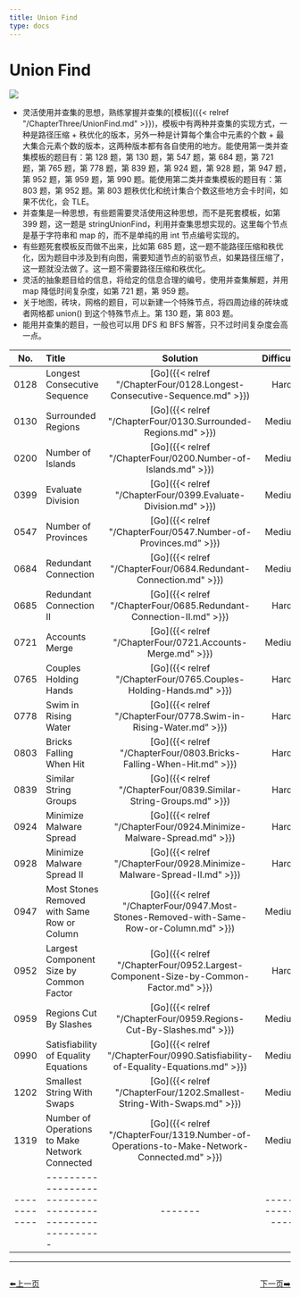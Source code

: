 ```yaml
---
title: Union Find
type: docs
---
```


# Union Find

![](https://img.halfrost.com/Leetcode/Union_Find.png)

- 灵活使用并查集的思想，熟练掌握并查集的[模板]({{< relref "/ChapterThree/UnionFind.md" >}})，模板中有两种并查集的实现方式，一种是路径压缩 + 秩优化的版本，另外一种是计算每个集合中元素的个数 + 最大集合元素个数的版本，这两种版本都有各自使用的地方。能使用第一类并查集模板的题目有：第 128 题，第 130 题，第 547 题，第 684 题，第 721 题，第 765 题，第 778 题，第 839 题，第 924 题，第 928 题，第 947 题，第 952 题，第 959 题，第 990 题。能使用第二类并查集模板的题目有：第 803 题，第 952 题。第 803 题秩优化和统计集合个数这些地方会卡时间，如果不优化，会 TLE。
- 并查集是一种思想，有些题需要灵活使用这种思想，而不是死套模板，如第 399 题，这一题是 stringUnionFind，利用并查集思想实现的。这里每个节点是基于字符串和 map 的，而不是单纯的用 int 节点编号实现的。
- 有些题死套模板反而做不出来，比如第 685 题，这一题不能路径压缩和秩优化，因为题目中涉及到有向图，需要知道节点的前驱节点，如果路径压缩了，这一题就没法做了。这一题不需要路径压缩和秩优化。
- 灵活的抽象题目给的信息，将给定的信息合理的编号，使用并查集解题，并用 map 降低时间复杂度，如第 721 题，第 959 题。
- 关于地图，砖块，网格的题目，可以新建一个特殊节点，将四周边缘的砖块或者网格都 union() 到这个特殊节点上。第 130 题，第 803 题。
- 能用并查集的题目，一般也可以用 DFS 和 BFS 解答，只不过时间复杂度会高一点。



| No.      | Title | Solution | Difficulty | TimeComplexity | SpaceComplexity |Favorite| Acceptance |
|:--------:|:------- | :--------: | :----------: | :----: | :-----: | :-----: |:-----: |
|0128|Longest Consecutive Sequence|[Go]({{< relref "/ChapterFour/0128.Longest-Consecutive-Sequence.md" >}})|Hard| O(n)| O(n)|❤️|46.1%|
|0130|Surrounded Regions|[Go]({{< relref "/ChapterFour/0130.Surrounded-Regions.md" >}})|Medium| O(m\*n)| O(m\*n)||29.2%|
|0200|Number of Islands|[Go]({{< relref "/ChapterFour/0200.Number-of-Islands.md" >}})|Medium| O(m\*n)| O(m\*n)||48.7%|
|0399|Evaluate Division|[Go]({{< relref "/ChapterFour/0399.Evaluate-Division.md" >}})|Medium| O(n)| O(n)||54.1%|
|0547|Number of Provinces|[Go]({{< relref "/ChapterFour/0547.Number-of-Provinces.md" >}})|Medium| O(n^2)| O(n)||60.2%|
|0684|Redundant Connection|[Go]({{< relref "/ChapterFour/0684.Redundant-Connection.md" >}})|Medium| O(n)| O(n)||58.8%|
|0685|Redundant Connection II|[Go]({{< relref "/ChapterFour/0685.Redundant-Connection-II.md" >}})|Hard| O(n)| O(n)||32.9%|
|0721|Accounts Merge|[Go]({{< relref "/ChapterFour/0721.Accounts-Merge.md" >}})|Medium| O(n)| O(n)|❤️|51.3%|
|0765|Couples Holding Hands|[Go]({{< relref "/ChapterFour/0765.Couples-Holding-Hands.md" >}})|Hard| O(n)| O(n)|❤️|55.4%|
|0778|Swim in Rising Water|[Go]({{< relref "/ChapterFour/0778.Swim-in-Rising-Water.md" >}})|Hard| O(n^2)| O(n)|❤️|54.5%|
|0803|Bricks Falling When Hit|[Go]({{< relref "/ChapterFour/0803.Bricks-Falling-When-Hit.md" >}})|Hard| O(n^2)| O(n)|❤️|31.3%|
|0839|Similar String Groups|[Go]({{< relref "/ChapterFour/0839.Similar-String-Groups.md" >}})|Hard| O(n^2)| O(n)||40.2%|
|0924|Minimize Malware Spread|[Go]({{< relref "/ChapterFour/0924.Minimize-Malware-Spread.md" >}})|Hard| O(m\*n)| O(n)||41.8%|
|0928|Minimize Malware Spread II|[Go]({{< relref "/ChapterFour/0928.Minimize-Malware-Spread-II.md" >}})|Hard| O(m\*n)| O(n)|❤️|41.2%|
|0947|Most Stones Removed with Same Row or Column|[Go]({{< relref "/ChapterFour/0947.Most-Stones-Removed-with-Same-Row-or-Column.md" >}})|Medium| O(n)| O(n)||55.5%|
|0952|Largest Component Size by Common Factor|[Go]({{< relref "/ChapterFour/0952.Largest-Component-Size-by-Common-Factor.md" >}})|Hard| O(n)| O(n)|❤️|36.1%|
|0959|Regions Cut By Slashes|[Go]({{< relref "/ChapterFour/0959.Regions-Cut-By-Slashes.md" >}})|Medium| O(n^2)| O(n^2)|❤️|66.9%|
|0990|Satisfiability of Equality Equations|[Go]({{< relref "/ChapterFour/0990.Satisfiability-of-Equality-Equations.md" >}})|Medium| O(n)| O(n)||46.6%|
|1202|Smallest String With Swaps|[Go]({{< relref "/ChapterFour/1202.Smallest-String-With-Swaps.md" >}})|Medium||||48.5%|
|1319|Number of Operations to Make Network Connected|[Go]({{< relref "/ChapterFour/1319.Number-of-Operations-to-Make-Network-Connected.md" >}})|Medium||||55.1%|
|------------|-------------------------------------------------------|-------| ----------------| ---------------|-------------|-------------|-------------|


----------------------------------------------
<div style="display: flex;justify-content: space-between;align-items: center;">
<p><a href="https://books.halfrost.com/leetcode/ChapterTwo/Bit_Manipulation/">⬅️上一页</a></p>
<p><a href="https://books.halfrost.com/leetcode/ChapterTwo/Sliding_Window/">下一页➡️</a></p>
</div>
